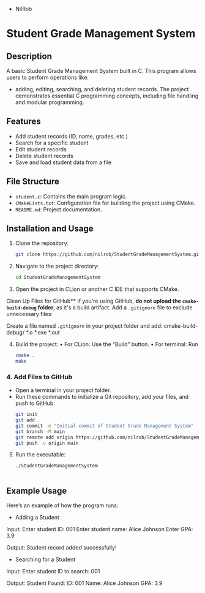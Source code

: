 - NilRob
# Student Grade Management System

## Description
A basic Student Grade Management System built in C. This program allows users to perform operations like:
- adding, editing, searching, and deleting student records. 
The project demonstrates essential C programming concepts, including file handling and modular programming.

## Features
- Add student records (ID, name, grades, etc.)
- Search for a specific student
- Edit student records
- Delete student records
- Save and load student data from a file

## File Structure
- `student.c`: Contains the main program logic.
- `CMakeLists.txt`: Configuration file for building the project using CMake.
- `README.md`: Project documentation.

## Installation and Usage
1. Clone the repository:
   ```bash
   git clone https://github.com/nilrob/StudentGradeManagementSystem.git
   
2. Navigate to the project directory:
   ```bash
   cd StudentGradeManagementSystem

3. Open the project in CLion or another C IDE that supports CMake.
  
Clean Up Files for GitHub**
If you're using GitHub, **do not upload the `cmake-build-debug` folder**, as it's a build artifact. Add a `.gitignore` file to exclude unnecessary files:

Create a file named `.gitignore` in your project folder and add:
cmake-build-debug/
*.o
*.exe
*.out

4. Build the project:
•	For CLion: Use the “Build” button.
•	For terminal: Run
   ```bash
   cmake .
   make

### **4. Add Files to GitHub**
- Open a terminal in your project folder.
- Run these commands to initialize a Git repository, add your files, and push to GitHub:
   ```bash
   git init
   git add .
   git commit -m "Initial commit of Student Grade Management System"
   git branch -M main
   git remote add origin https://github.com/nilrob/StudentGradeManagementSystem.git
   git push -u origin main

5.	Run the executable:
      ```bash 
      ./StudentGradeManagementSystem
   
## Example Usage

Here’s an example of how the program runs:

- Adding a Student

Input:
Enter student ID: 001
Enter student name: Alice Johnson
Enter GPA: 3.9

Output:
Student record added successfully!

- Searching for a Student

Input: Enter student ID to search: 001

Output: 
Student Found:
ID: 001
Name: Alice Johnson
GPA: 3.9